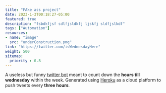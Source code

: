 ```yaml
---
title: "FAke ass project"
date: 2023-1-3T00:18:27-05:00
featured: true
description: "fsbdkfjsf sdlfjsldkfj ljskfj sldfjslkdf"
tags: ["Automation"]
resources:
- name: "image"
  src: "underConstruction.png"
link: "https://twitter.com/isWednesdayHere"
weight: 500
sitemap:
  priority : 0.8
---
```

A useless but funny [twitter bot](https://twitter.com/isWednesdayHere) meant to count down the **hours till wednesday** within the week. 
Generated using [Heroku](https://www.heroku.com/) as a cloud platform to push tweets every **three hours**.